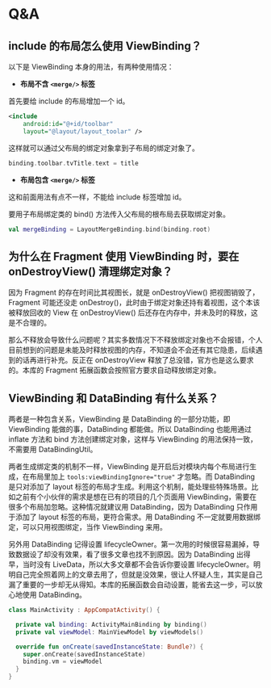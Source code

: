 # Q&A

## include 的布局怎么使用 ViewBinding？

以下是 ViewBinding 本身的用法，有两种使用情况：

- **布局不含 `<merge/>` 标签**

首先要给 include 的布局增加一个 id。

```xml
<include
    android:id="@+id/toolbar"
    layout="@layout/layout_toolar" />
```

这样就可以通过父布局的绑定对象拿到子布局的绑定对象了。

```kotlin
binding.toolbar.tvTitle.text = title
```

- **布局包含 `<merge/>` 标签**

这和前面用法有点不一样，不能给 include 标签增加 id。

要用子布局绑定类的 bind() 方法传入父布局的根布局去获取绑定对象。

```kotlin
val mergeBinding = LayoutMergeBinding.bind(binding.root)
```

## 为什么在 Fragment 使用 ViewBinding 时，要在 onDestroyView() 清理绑定对象？

因为 Fragment 的存在时间比其视图长，就是 onDestroyView() 把视图销毁了，Fragment 可能还没走 onDestroy()，此时由于绑定对象还持有着视图，这个本该被释放回收的 View 在 onDestroyView() 后还存在内存中，并未及时的释放，这是不合理的。

那么不释放会导致什么问题呢？其实多数情况下不释放绑定对象也不会报错，个人目前想到的问题是未能及时释放视图的内存，不知道会不会还有其它隐患，后续遇到的话再进行补充。反正在 onDestroyView 释放了总没错，官方也是这么要求的。本库的 Fragment 拓展函数会按照官方要求自动释放绑定对象。

## ViewBinding 和 DataBinding 有什么关系？

两者是一种包含关系，ViewBinding 是 DataBinding 的一部分功能，即 ViewBinding 能做的事，DataBinding 都能做。所以 DataBinding 也能用通过 inflate 方法和 bind 方法创建绑定对象，这样与 ViewBinding 的用法保持一致，不需要用 DataBindingUtil。

两者生成绑定类的机制不一样，ViewBinding 是开启后对模块内每个布局进行生成，在布局里加上 `tools:viewBindingIgnore="true"` 才忽略。而 DataBinding 是只对添加了 layout 标签的布局才生成。利用这个机制，能处理些特殊场景。比如之前有个小伙伴的需求是想在已有的项目的几个页面用 ViewBinding，需要在很多个布局加忽略。这种情况就建议用 DataBinding，因为 DataBinding 只作用于添加了 layout 标签的布局，更符合需求。用 DataBinding 不一定就要用数据绑定，可以只用视图绑定，当作 ViewBinding 来用。

另外用 DataBinding 记得设置 lifecycleOwner。第一次用的时候很容易漏掉，导致数据设了却没有效果，看了很多文章也找不到原因。因为 DataBinding 出得早，当时没有 LiveData，所以大多文章都不会告诉你要设置 lifecycleOwner。明明自己完全照着网上的文章去用了，但就是没效果，很让人怀疑人生，其实是自己漏了重要的一步却无从得知。本库的拓展函数会自动设置，能省去这一步，可以放心地使用 DataBinding。

```kotlin
class MainActivity : AppCompatActivity() {

  private val binding: ActivityMainBinding by binding()
  private val viewModel: MainViewModel by viewModels()

  override fun onCreate(savedInstanceState: Bundle?) {
    super.onCreate(savedInstanceState)
    binding.vm = viewModel
  }
}
```